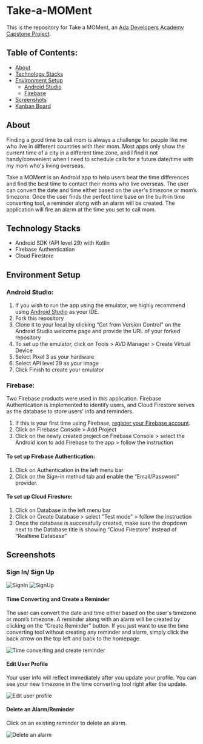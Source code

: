 # Take-a-MOMent

This is the repository for Take a MOMent, an [Ada Developers Academy Capstone Project](https://github.com/Ada-C13/capstone).

## Table of Contents:
* [About](#about)
* [Technology Stacks](#technology-stacks)
* [Environment Setup](#environment-setup)
  * [Android Studio](#android-studio)
  * [Firebase](#firebase)
* [Screenshots](#screenshots)
* [Kanban Board](https://video-store-api.atlassian.net/secure/RapidBoard.jspa?rapidView=3&projectKey=MOM)
 

## About
Finding a good time to call mom is always a challenge for people like me who live in different countries with their mom. Most apps only show the current time of a city in a different time zone, and I find it not handy/convenient when I need to schedule calls for a future date/time with my mom who's living overseas.

Take a MOMent is an Android app to help users beat the time differences and find the best time to contact their moms who live overseas. The user can convert the date and time either based on the user's timezone or mom’s timezone. Once the user finds the perfect time base on the built-in time converting tool, a reminder along with an alarm will be created. The application will fire an alarm at the time you set to call mom.


## Technology Stacks
* Android SDK (API level 29) with Kotlin
* Firebase Authentication
* Cloud Firestore


## Environment Setup
### Android Studio: 
1. If you wish to run the app using the emulator, we highly recommend using [Android Studio](https://developer.android.com/studio) as your IDE. 
2. Fork this repository
3. Clone it to your local by clicking “Get from Version Control” on the Android Studio welcome page and provide the URL of your forked repository
4. To set up the emulator, click on Tools > AVD Manager > Create Virtual Device
5. Select Pixel 3 as your hardware
6. Select API level 29 as your image
7. Click Finish to create your emulator
### Firebase:
Two Firebase products were used in this application. Firebase Authentication is implemented to identify users, and Cloud Firestore serves as the database to store users' info and reminders. 
1. If this is your first time using Firebase, [register your Firebase account](https://firebase.google.com/?gclid=EAIaIQobChMI2_fjwf3e6gIVchh9Ch0OQAlIEAAYASAAEgIxyvD_BwE).
2. Click on Firebase Console > Add Project
3. Click on the newly created project on Firebase Console > select the Android icon to add Firebase to the app > follow the instruction 
#### To set up Firebase Authentication:
1. Click on Authentication in the left menu bar
2. Click on the Sign-in method tab and enable the “Email/Password” provider.
#### To set up Cloud Firestore:
1. Click on Database in the left menu bar
2. Click on Create Database > select “Test mode” > follow the instruction
3. Once the database is successfully created, make sure the dropdown next to the Database title is showing “Cloud Firestore” instead of “Realtime Database”
 
## Screenshots
### Sign In/ Sign Up
![SignIn](./images/signIn.gif)
![SignUp](./images/signUp.gif)

#### Time Converting and Create a Reminder
The user can convert the date and time either based on the user's timezone or mom’s timezone. A reminder along with an alarm will be created by clicking on the “Create Reminder” button. If you just want to use the time converting tool without creating any reminder and alarm, simply click the back arrow on the top left and back to the homepage.

![Time converting and create reminder](./images/createReminderAndFireAlarm.gif)

#### Edit User Profile
Your user info will reflect immediately after you update your profile. You can see your new timezone in the time converting tool right after the update.

![Edit user profile](./images/updateProfile.gif)

#### Delete an Alarm/Reminder
Click on an existing reminder to delete an alarm.

![Delete an alarm](./images/deleteReminder.gif)

